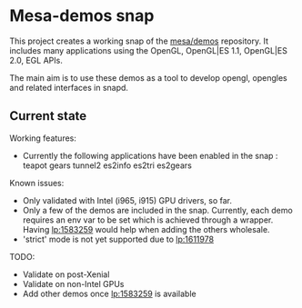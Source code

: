 # Mesa-demos snap

This project creates a working snap of the [mesa/demos](https://cgit.freedesktop.org/mesa/demos) repository. It includes many applications using the OpenGL, OpenGL|ES 1.1, OpenGL|ES 2.0, EGL APIs.

The main aim is to use these demos as a tool to develop opengl, opengles and related interfaces in snapd.

## Current state

Working features:
  - Currently the following applications have been enabled in the snap :
      teapot
      gears
      tunnel2
      es2info
      es2tri
      es2gears
  
Known issues:
  - Only validated with Intel (i965, i915) GPU drivers, so far.
  - Only a few of the demos are included in the snap. Currently, each demo requires an env var to be set which is achieved through a wrapper. Having [lp:1583259](https://bugs.launchpad.net/snappy/+bug/1583259) would help when adding the others wholesale.
  - 'strict' mode is not yet supported due to [lp:1611978](https://bugs.launchpad.net/snappy/+bug/1611978)


TODO:
 - Validate on post-Xenial
 - Validate on non-Intel GPUs
 - Add other demos once [lp:1583259](https://bugs.launchpad.net/snappy/+bug/1583259) is available

